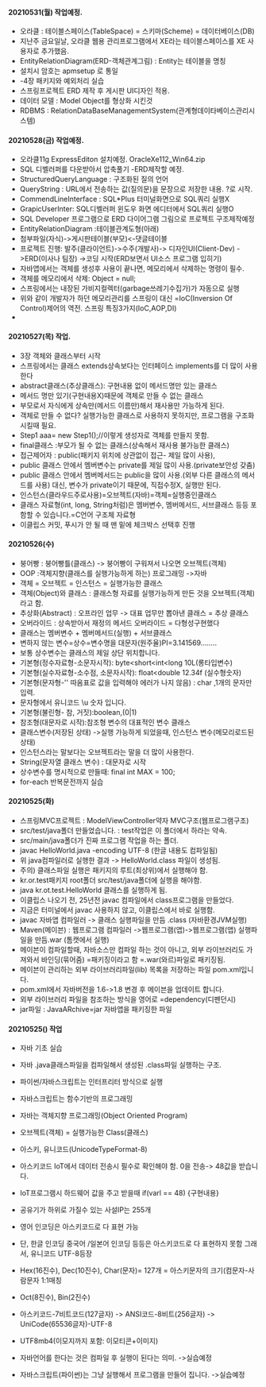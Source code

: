 #### 20210531(월) 작업예정.
- 오라클 : 테이블스페이스(TableSpace) = 스키마(Scheme) = 데이터베이스(DB)
- 지난주 금요일날, 오라클 웹용 관리프로그램에서 XE라는 테이블스페이스를 XE 사용자로 추가했음.
- EntityRelationDiagram(ERD-객체관계그림) : Entity는 테이블을 명칭
- 설치시 암호는 apmsetup 로 통일
- -4장 패키지와 예외처리 실습
- 스프링프로젝트 ERD 제작 후 게시판 UI디자인 적용.
- 데이터 모델 : Model Object를 형상화 시킨것
- RDBMS : RelationDataBaseManagementSystem(관계형데이타베이스관리시스템)

#### 20210528(금) 작업예정.
- 오라클11g ExpressEditon 설치예정. OracleXe112_Win64.zip
- SQL 디벨러퍼를 다운받아서 압축풀기 -ERD제작할 예정.
- StructuredQueryLanguage : 구조화된 질의 언어
- QueryString : URL에서 전송하는 값(질의문)을 문장으로 저장한 내용. ?로 시작.
- CommendLineInterface : SQL*Plus 터미널화면으로 SQL쿼리 실행X
- GrapicUserInter: SQL디벨러퍼 윈도우 화면 에디터에서 SQL쿼리 실행O
- SQL Developer 프로그램으로 ERD 다이어그램 그림으로 프로젝트 구조제작예정
- EntityRelationDiagram :테이블관계도형(아래)
- 첨부파일(자식)->게시판테이블(부모)<-댓글테이블
- 프로젝트 진행: 발주(클라이언트)->수주(개발사)-> 디자인UI(Client-Dev) ->ERD(이사나 팀장) ->코딩 시작(ERD보면서 UI소스 프로그램 입히기)
- 자바앱에서는 객체를 생성후 사용이 끝나면, 메모리에서 삭제하는 명령이 필수.
- 객체를 메모리에서 삭제: Object = null;
- 스프링에서는 내장된 가비지컬렉터(garbage쓰레기수집가)가 자동으로 실행
- 위와 같이 개발자가 하던 메모리관리를 스프링이 대신 =IoC(Inversion Of Control)제어의 역전. 스프링 특징3가지(IoC,AOP,DI)
-  

#### 20210527(목) 작업.
- 3장 객체와 클래스부터 시작
- 스프링에서는 클래스 extends상속보다는 인터페이스 implements를 더 많이 사용한다
- abstract클래스(추상클래스): 구현내용 없이 메서드명만 있는 클래스
- 메서드 명만 있기(구현내용X)때문에 객체로 만들 수 없는 클래스
- 부모로서 자식에게 상속만(메서드 이름만)해서 재사용만 가능하게 된다.
- 객체로 만들 수 없다? 실행가능한 클래스로 사용하지 못하지만, 프로그램을 구조화 시킬때 필요.
- Step1 aaa= new Step1();//이렇게 생성자로 객체를 만들지 못함.
- final클래스 :부모가 될 수 없는 클래스(상속해서 재사용 불가능한 클래스)
- 접근제어자 : public(패키지 위치에 상관없이 접근- 제일 많이 사용),
- public 클래스 안에서 멤버변수는 private를 제일 많이 사용.(private보안성 갖춤)
- public 클래스 안에서 멤버메서드는 public을 많이 사용.(외부 다른 클래스의 메서드를 사용) 대신, 변수가 private이기 때문에, 직접수정X, 실행만 된다.
- 인스턴스(클라우드주로사용)=오브젝트(자바)=객체=실행중인클래스
- 클래스 자료형(int, long, String처럼)은 멤버변수, 멤버메서드, 서브클래스 등등 포함할 수 있습니다.=C언어 구조체 자료형
- 이클립스 커밋, 푸시가 안 될 때 맨 밑에 체크박스 선택후 진행

#### 20210526(수)
- 붕어빵 : 붕어빵틀(클래스) -> 붕어빵이 구워져서 나오면 오브젝트(객체)
- OOP :객체지향(클래스를 실행가능하게 하는) 프로그래밍 ->자바
- 객체 = 오브젝트 = 인스턴스 = 실행가능한 클래스
- 객체(Object)와 클래스 : 클래스형 자료를 실행가능하게 만든 것을 오브젝트(객체)라고 함.
- 추상화(Abstract) : 오프라인 업무 -> 대표 업무만 뽑아낸 클래스 = 추상 클래스
- 오버라이드 : 상속받아서 재정의 메서드 오버라이드 = 다형성구현했다
- 클래스는 멤버변수 + 멤버메서드(실행) + 서브클래스
- 변하지 않는 변수=상수=변수명을 대문자(원주율)PI=3.141569........
- 보통 상수변수는 클래스의 제일 상단 위치합니다.
- 기본형(정수자료형-소문자시작): byte<short<int<long 10L(롱타입변수)
- 기본형(실수자료형-소수점, 소문자시작): float<double 12.34f (실수형숫자)
- 기본형(문자형-'' 따옴표로 값을 입력해야 에러가 나지 않음) : char ,1개의 문자만 입력.
- 문자형에서 유니코드 \u 숫자 입니다.
- 기본형(불린형- 참, 거짓):boolean,(0|1)
- 참조형(대문자로 시작):참조형 변수의 대표적인 변수 클래스
- 클래스변수(저장된 상태) ->실행 가능하게 되었을때, 인스턴스 변수(메모리로드된 상태)
- 인스턴스라는 말보다는 오브젝트라는 말을 더 많이 사용한다.
- String(문자열 클래스 변수) : 대문자로 시작
- 상수변수를 명시적으로 만들때: final int MAX = 100;
- for-each 반복문전까지 실습

#### 20210525(화)
- 스프링MVC프로젝트 : ModelViewController약자 MVC구조(웹프로그램구조)
- src/test/java폴더 만들었습니다. : test작업은 이 폴더에서 하라는 약속.
- src/main/java폴더가 진짜 프로그램 작업을 하는 폴더.
- javac HelloWorld.java -encoding UTF-8 (한글 내용도 컴파일됨)
- 위 java컴파일러로 실행한 결과 -> HelloWorld.class 파일이 생성됨.
- 주의) 클래스파일 실행은 패키지의 루트(최상위)에서 실행해야 함.
- kr.or.test패키지 root폴더 src/test/java폴더에 실행을 해야함.
- java kr.ot.test.HelloWorld 클래스를 실행하게 됨.
- 이클립스 나오기 전, 25년전 javac 컴파일에서 class프로그램을 만들었다.
- 지금은 터미널에서 javac 사용하지 않고, 이클립스에서 바로 실행함.
- javac 자바앱 컴파일러 -> 클래스 실행파일을 만듬 .class (자바환경JVM실행)
- Maven(메이븐) : 웹프로그램 컴파일러 ->웹프로그램(앱)->웹프로그램(앱) 실행파일을 만듬.war (톰캣에서 실행)
- 메이븐이 컴파일할때, 자바소스만 컴파일 하는 것이 아니고, 외부 라이브러리도 가져와서 바인딩(묶어줌) =패키징이라고 함 =.war(와르)파일로 패키징됨.
- 메이븐이 관리하는 외부 라이브러리파일(lib) 목록을 저장하는 파일 pom.xml입니다.
- pom.xml에서 자바버전을 1.6->1.8 변경 후 메이븐을 업데이트 합니다.
- 외부 라이브러리 파일을 참조하는 방식을 영어로 =dependency(디펜던시)
- jar파일 : JavaARchive=jar 자바앱을 패키징한 파일

#### 20210525() 작업
- 자바 기초 실습
- 자바 .java클래스파일을 컴파일해서 생성된 .class파일 실행하는 구조.

- 파이썬/자바스크립트는 인터프리터 방식으로 실행
- 자바스크립트는 함수기반의 프로그래밍
- 자바는 객체지향 프로그래밍(Object Oriented Program)
- 오브젝트(객체) = 실행가능한 Class(클래스)
- 아스키, 유니코드(UnicodeTypeFormat-8)
- 아스키코드 IoT에서 데이터 전송시 필수로 확인해야 함. 0을 전송-> 48값을 받습니다.
- IoT프로그램시 하드웨어 값을 주고 받을때 if(varl == 48) {구현내용}
- 공유기가 하위로 가질수 있는 사설IP는 255개 
- 영어 인코딩은 아스키코드로 다 표현 가능
- 단, 한글 인코딩 중국어 /일본어 인코딩 등등은 아스키코드로 다 표현하지 못함 그래서, 유니코드 UTF-8등장
- Hex(16진수), Dec(10진수), Char(문자)= 127개 = 아스키문자의 크기(컴문자-사람문자 1:1매칭
- Oct(8진수), Bin(2진수)
- 아스키코드-7비트코드(127글자) -> ANSI코드-8비트(256글자) -> UniCode(65536글자)-UTF-8
- UTF8mb4(이모지까지 포함: 이모티콘+이미지)
- 자바언어를 한다는 것은 컴파일 후 실행이 된다는 의미. ->실습예정
- 자바스크립트(파이썬)는 그냥 실행해서 프로그램을 만들어 집니다. ->실습예정